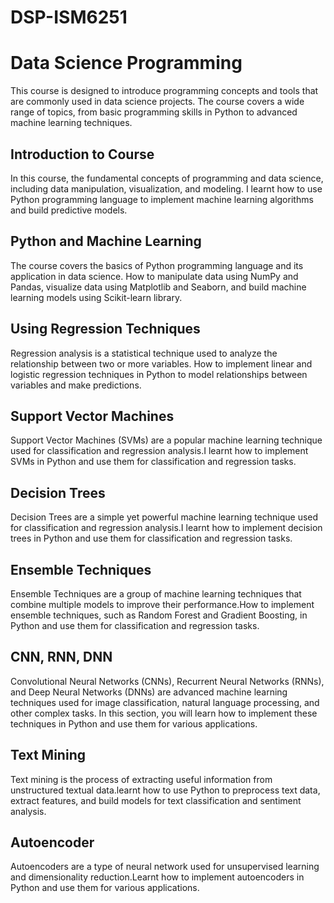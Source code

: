 # DSP-ISM6251

<!DOCTYPE html>
<html>
<head>
	<h1>Data Science Programming</h1>
</head>
<body>
	<p>This course is designed to introduce programming concepts and tools that are commonly used in data science projects. The course covers a wide range of topics, from basic programming skills in Python to advanced machine learning techniques.</p>
	<h2>Introduction to Course</h2>
	<p>In this course, the fundamental concepts of programming and data science, including data manipulation, visualization, and modeling. I learnt how to use Python programming language to implement machine learning algorithms and build predictive models.</p>
	<h2>Python and Machine Learning</h2>
	<p>The course covers the basics of Python programming language and its application in data science. How to manipulate data using NumPy and Pandas, visualize data using Matplotlib and Seaborn, and build machine learning models using Scikit-learn library.</p>
	<h2>Using Regression Techniques</h2>
	<p>Regression analysis is a statistical technique used to analyze the relationship between two or more variables. How to implement linear and logistic regression techniques in Python to model relationships between variables and make predictions.</p>
	<h2>Support Vector Machines</h2>
	<p>Support Vector Machines (SVMs) are a popular machine learning technique used for classification and regression analysis.I learnt how to implement SVMs in Python and use them for classification and regression tasks.</p>
	<h2>Decision Trees</h2>
	<p>Decision Trees are a simple yet powerful machine learning technique used for classification and regression analysis.I learnt how to implement decision trees in Python and use them for classification and regression tasks.</p>
	<h2>Ensemble Techniques</h2>
	<p>Ensemble Techniques are a group of machine learning techniques that combine multiple models to improve their performance.How to implement ensemble techniques, such as Random Forest and Gradient Boosting, in Python and use them for classification and regression tasks.</p>
	<h2>CNN, RNN, DNN</h2>
	<p>Convolutional Neural Networks (CNNs), Recurrent Neural Networks (RNNs), and Deep Neural Networks (DNNs) are advanced machine learning techniques used for image classification, natural language processing, and other complex tasks. In this section, you will learn how to implement these techniques in Python and use them for various applications.</p>
	<h2>Text Mining</h2>
	<p>Text mining is the process of extracting useful information from unstructured textual data.learnt how to use Python to preprocess text data, extract features, and build models for text classification and sentiment analysis.</p>
	<h2>Autoencoder</h2>
	<p>Autoencoders are a type of neural network used for unsupervised learning and dimensionality reduction.Learnt how to implement autoencoders in Python and use them for various applications.</p>

</body>
</html>
